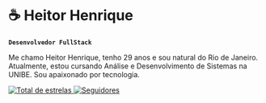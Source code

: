# ☕ Heitor Henrique
**`Desenvolvedor FullStack`**

Me chamo Heitor Henrique, tenho 29 anos e sou natural do Rio de Janeiro. Atualmente, estou cursando Análise e Desenvolvimento de Sistemas na UNIBE. Sou apaixonado por tecnologia.

<p align="left">
    <a href="https://github.com/HeitorVerso?tab=repositories&sort=stargazers">
        <img 
            alt="Total de estrelas" 
            title="Total de estrelas GitHub" 
            src="https://custom-icon-badges.demolab.com/github/stars/HeitorVerso?color=55960c&style=for-the-badge&labelColor=488207&logo=star&label=estrelas"
        />
    </a>
    <a href="https://github.com/HeitorVerso?tab=followers">
        <img 
            alt="Seguidores" 
            title="Me siga no GitHub" 
            src="https://custom-icon-badges.demolab.com/github/followers/HeitorVerso?color=236ad3&labelColor=1155ba&style=for-the-badge&logo=github&label=Seguidores&logoColor=white"
        />
    </a>
</p>
